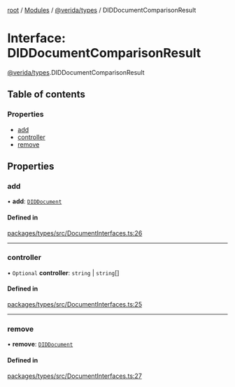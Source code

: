 [root](../README.md) / [Modules](../modules.md) / [@verida/types](../modules/verida_types.md) / DIDDocumentComparisonResult

# Interface: DIDDocumentComparisonResult

[@verida/types](../modules/verida_types.md).DIDDocumentComparisonResult

## Table of contents

### Properties

- [add](verida_types.DIDDocumentComparisonResult.md#add)
- [controller](verida_types.DIDDocumentComparisonResult.md#controller)
- [remove](verida_types.DIDDocumentComparisonResult.md#remove)

## Properties

### add

• **add**: [`DIDDocument`](../modules/verida_types._internal_.md#diddocument)

#### Defined in

[packages/types/src/DocumentInterfaces.ts:26](https://github.com/verida/verida-js/blob/5040472/packages/types/src/DocumentInterfaces.ts#L26)

___

### controller

• `Optional` **controller**: `string` \| `string`[]

#### Defined in

[packages/types/src/DocumentInterfaces.ts:25](https://github.com/verida/verida-js/blob/5040472/packages/types/src/DocumentInterfaces.ts#L25)

___

### remove

• **remove**: [`DIDDocument`](../modules/verida_types._internal_.md#diddocument)

#### Defined in

[packages/types/src/DocumentInterfaces.ts:27](https://github.com/verida/verida-js/blob/5040472/packages/types/src/DocumentInterfaces.ts#L27)
